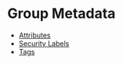 # Group Metadata

- [Attributes](attributes/attributes.md)
- [Security Labels](security_labels/security_labels.md)
- [Tags](tags/tags.md)
